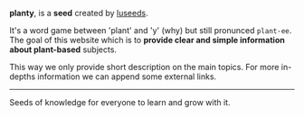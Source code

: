 **planty**, is a **seed** created by [luseeds](https://github.com/luseeds).

It's a word game between 'plant' and 'y' (why) but still pronunced `plant-ee`.
The goal of this website which is to __provide clear and simple information about plant-based__ subjects.

This way we only provide short description on the main topics. For more in-depths information we can append some external links.

----

Seeds of knowledge for everyone to learn and grow with it.
